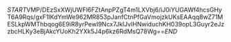 $START$VMP/DEzSxXWjUWFl6FZtAnpPZgT4m1LXVbj6/iJ0iYUGAWf4hcsGHyT6A9Rqs/gxF1IKdYmWe962MR853pJanfCtnPfGaVmojzkUKsEAAqq8wZ71MESLkpWMThbqog6E9iR8yrPewI9Ncx7JklJvIHNwiduchKH039opL3Guyr2eJzzbcHLKy3eBjAkcYUoKh2YXk5J4p6kz6RdMsQ78Wg==$END$